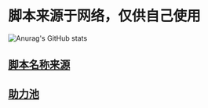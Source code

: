 #  脚本来源于网络，仅供自己使用
![Anurag's GitHub stats](https://github-readme-stats.vercel.app/api?username=Aurora209&theme=dark&show_icons=true)
<!-- (https://github.com/anuraghazra/github-readme-stats) -->
##  [脚本名称来源](https://github.com/Aurora209/Scripts/blob/main/docker/Scripts.md)
##  [助力池](https://github.com/Aurora209/Scripts/blob/main/docker/zlc.md)